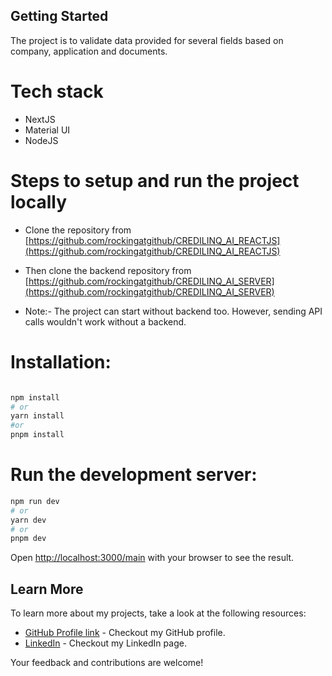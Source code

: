 ## Getting Started

The project is to validate data provided for several fields based on company, application and documents.

# Tech stack

- NextJS
- Material UI
- NodeJS

# Steps to setup and run the project locally

- Clone the repository from [https://github.com/rockingatgithub/CREDILINQ_AI_REACTJS](https://github.com/rockingatgithub/CREDILINQ_AI_REACTJS)

- Then clone the backend repository from [https://github.com/rockingatgithub/CREDILINQ_AI_SERVER](https://github.com/rockingatgithub/CREDILINQ_AI_SERVER)

- Note:- The project can start without backend too. However, sending API calls wouldn't work without a backend.

# Installation:

```bash

npm install
# or
yarn install
#or
pnpm install

```

# Run the development server:

```bash
npm run dev
# or
yarn dev
# or
pnpm dev
```

Open [http://localhost:3000/main](http://localhost:3000/main) with your browser to see the result.

## Learn More

To learn more about my projects, take a look at the following resources:

- [GitHub Profile link](https://github.com/rockingatgithub) - Checkout my GitHub profile.
- [LinkedIn](https://www.linkedin.com/in/sudhendra-singh-168831130/) - Checkout my LinkedIn page.

Your feedback and contributions are welcome!

